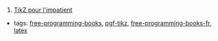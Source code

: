 1. [TikZ pour l'impatient](http://math.et.info.free.fr/TikZ/)
  * tags: [free-programming-books](tags/free-programming-books.md), [pgf-tikz](tags/pgf-tikz.md), [free-programming-books-fr](tags/free-programming-books-fr.md), [latex](tags/latex.md)
